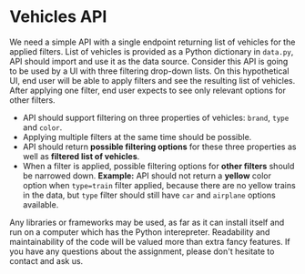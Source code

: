 # Vehicles API

We need a simple API with a single endpoint returning list of vehicles for the applied filters. List of vehicles is provided as a Python dictionary in `data.py`, API should import and use it as the data source. Consider this API is going to be used by a UI with three filtering drop-down lists. On this hypothetical UI, end user will be able to apply filters and see the resulting list of vehicles. After applying one filter, end user expects to see only relevant options for other filters.

- API should support filtering on three properties of vehicles: `brand`, `type` and `color`.
- Applying multiple filters at the same time should be possible.
- API should return **possible filtering options** for these three properties as well as **filtered list of vehicles**.
- When a filter is applied, possible filtering options for **other filters** should be narrowed down. **Example:** API should not return a **yellow** color option when `type=train` filter applied, because there are no yellow trains in the data, but `type` filter should still have `car` and `airplane` options available.

Any libraries or frameworks may be used, as far as it can install itself and run on a computer which has the Python interepreter. Readability and maintainability of the code will be valued more than extra fancy features. If you have any questions about the assignment, please don't hesitate to contact and ask us.
